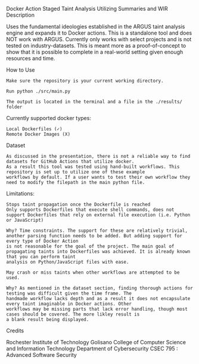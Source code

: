Docker Action Staged Taint Analysis Utilizing Summaries and WIR
Description

Uses the fundamental ideologies established in the ARGUS taint analysis engine and expands it to Docker actions.
This is a standalone tool and does NOT work with ARGUS. Currently only works with select projects and is not tested
on industry-datasets. This is meant more as a proof-of-concept to show that it is possible to complete in a real-world 
setting given enough resources and time.

How to Use

    Make sure the repository is your current working directory.

    Run python ./src/main.py

    The output is located in the terminal and a file in the ./results/ folder

Currently supported docker types: 

    Local Dockerfiles (✓)
    Remote Docker Images (X)

Dataset

    As discussed in the presentation, there is not a reliable way to find datasets for GitHub Actions that utilize docker. 
    As a result this tool was tested using hand-built workflows. This repository is set up to utilize one of these example 
    workflows by default. If a user wants to test their own workflow they need to modify the filepath in the main python file.

Limitations: 

    Stops taint propagation once the Dockerfile is reached
    Only supports Dockerfiles that execute shell commands, does not support Dockerfiles that rely on external file execution (i.e. Python or JavaScript)

    Why? Time constraints. The support for these are relatively trivial, another parsing function needs to be added. But adding support for every type of Docker Action
    is not reasonable for the goal of the project. The main goal of propagating taints into Dockerfiles was achieved. It is already known that you can perform taint
    analysis on Python/JavaScript files with ease.

    May crash or miss taints when other workflows are attempted to be used.

    Why? As mentioned in the dataset section, finding thorough actions for testing was difficult given the time frame. The 
    handmade workflow lacks depth and as a result it does not encapsulate every taint imaginable in Docker actions. Other
    workflows may be missing parts that lack error handling, though most cases should be covered. The more likley result is
    a blank result being displayed.
    

Credits

Rochester Institute of Technology Golisano College of Computer Science and Information Technology Department of Cybersecurity CSEC 795 : Advanced Software Security
